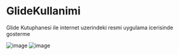 # GlideKullanimi

 Glide Kutuphanesi ile internet uzerindeki resmi uygulama icerisinde gosterme

 ![image](https://www.linkpicture.com/q/Screenshot_1694444915_324x576.png) ![image](https://www.linkpicture.com/q/Screenshot_1694504958_324x576.png)
